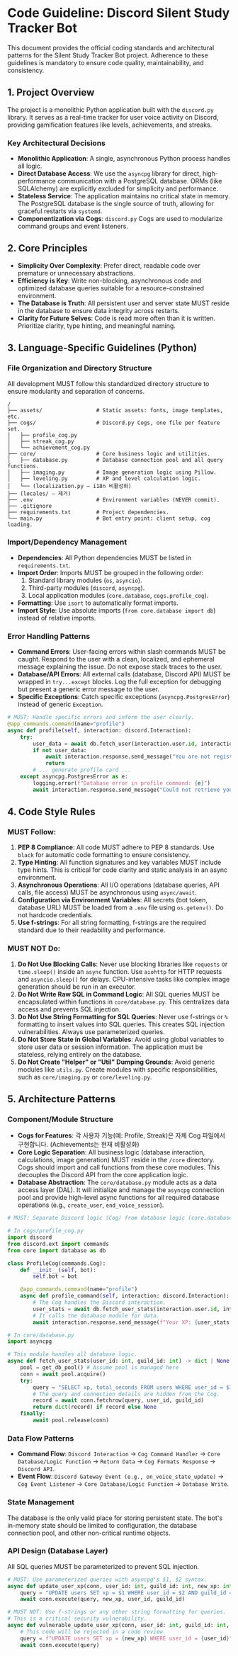 # Code Guideline: Discord Silent Study Tracker Bot

This document provides the official coding standards and architectural patterns for the Silent Study Tracker Bot project. Adherence to these guidelines is mandatory to ensure code quality, maintainability, and consistency.

## 1. Project Overview

The project is a monolithic Python application built with the `discord.py` library. It serves as a real-time tracker for user voice activity on Discord, providing gamification features like levels, achievements, and streaks.

### Key Architectural Decisions
- **Monolithic Application**: A single, asynchronous Python process handles all logic.
- **Direct Database Access**: We use the `asyncpg` library for direct, high-performance communication with a PostgreSQL database. ORMs (like SQLAlchemy) are explicitly excluded for simplicity and performance.
- **Stateless Service**: The application maintains no critical state in memory. The PostgreSQL database is the single source of truth, allowing for graceful restarts via `systemd`.
- **Componentization via Cogs**: `discord.py` Cogs are used to modularize command groups and event listeners.

## 2. Core Principles

- **Simplicity Over Complexity**: Prefer direct, readable code over premature or unnecessary abstractions.
- **Efficiency is Key**: Write non-blocking, asynchronous code and optimized database queries suitable for a resource-constrained environment.
- **The Database is Truth**: All persistent user and server state MUST reside in the database to ensure data integrity across restarts.
- **Clarity for Future Selves**: Code is read more often than it is written. Prioritize clarity, type hinting, and meaningful naming.

## 3. Language-Specific Guidelines (Python)

### File Organization and Directory Structure

All development MUST follow this standardized directory structure to ensure modularity and separation of concerns.

```
/
├── assets/                 # Static assets: fonts, image templates, etc.
├── cogs/                   # Discord.py Cogs, one file per feature set.
│   ├── profile_cog.py
│   ├── streak_cog.py
│   └── achievement_cog.py
├── core/                   # Core business logic and utilities.
│   ├── database.py         # Database connection pool and all query functions.
│   ├── imaging.py          # Image generation logic using Pillow.
│   ├── leveling.py         # XP and level calculation logic.
│   └── (localization.py – i18n 비활성화)
├── (locales/ – 제거)
├── .env                    # Environment variables (NEVER commit).
├── .gitignore
├── requirements.txt        # Project dependencies.
└── main.py                 # Bot entry point: client setup, cog loading.
```

### Import/Dependency Management

- **Dependencies**: All Python dependencies MUST be listed in `requirements.txt`.
- **Import Order**: Imports MUST be grouped in the following order:
    1. Standard library modules (`os`, `asyncio`).
    2. Third-party modules (`discord`, `asyncpg`).
    3. Local application modules (`core.database`, `cogs.profile_cog`).
- **Formatting**: Use `isort` to automatically format imports.
- **Import Style**: Use absolute imports (`from core.database import db`) instead of relative imports.

### Error Handling Patterns

- **Command Errors**: User-facing errors within slash commands MUST be caught. Respond to the user with a clean, localized, and ephemeral message explaining the issue. Do not expose stack traces to the user.
- **Database/API Errors**: All external calls (database, Discord API) MUST be wrapped in `try...except` blocks. Log the full exception for debugging but present a generic error message to the user.
- **Specific Exceptions**: Catch specific exceptions (`asyncpg.PostgresError`) instead of generic `Exception`.

```python
# MUST: Handle specific errors and inform the user clearly.
@app_commands.command(name="profile")
async def profile(self, interaction: discord.Interaction):
    try:
        user_data = await db.fetch_user(interaction.user.id, interaction.guild.id)
        if not user_data:
            await interaction.response.send_message("You are not registered yet.", ephemeral=True)
            return
        # ... generate profile card ...
    except asyncpg.PostgresError as e:
        logging.error(f"Database error in profile command: {e}")
        await interaction.response.send_message("Could not retrieve your profile. Please try again later.", ephemeral=True)
```

## 4. Code Style Rules

### MUST Follow:

1.  **PEP 8 Compliance**: All code MUST adhere to PEP 8 standards. Use `black` for automatic code formatting to ensure consistency.
2.  **Type Hinting**: All function signatures and key variables MUST include type hints. This is critical for code clarity and static analysis in an async environment.
3.  **Asynchronous Operations**: All I/O operations (database queries, API calls, file access) MUST be asynchronous using `async/await`.
4.  **Configuration via Environment Variables**: All secrets (bot token, database URL) MUST be loaded from a `.env` file using `os.getenv()`. Do not hardcode credentials.
5.  **Use f-strings**: For all string formatting, f-strings are the required standard due to their readability and performance.

### MUST NOT Do:

1.  **Do Not Use Blocking Calls**: Never use blocking libraries like `requests` or `time.sleep()` inside an `async` function. Use `aiohttp` for HTTP requests and `asyncio.sleep()` for delays. CPU-intensive tasks like complex image generation should be run in an executor.
2.  **Do Not Write Raw SQL in Command Logic**: All SQL queries MUST be encapsulated within functions in `core/database.py`. This centralizes data access and prevents SQL injection.
3.  **Do Not Use String Formatting for SQL Queries**: Never use f-strings or `%` formatting to insert values into SQL queries. This creates SQL injection vulnerabilities. Always use parameterized queries.
4.  **Do Not Store State in Global Variables**: Avoid using global variables to store user data or session information. The application must be stateless, relying entirely on the database.
5.  **Do Not Create "Helper" or "Util" Dumping Grounds**: Avoid generic modules like `utils.py`. Create modules with specific responsibilities, such as `core/imaging.py` or `core/leveling.py`.

## 5. Architecture Patterns

### Component/Module Structure

- **Cogs for Features**: 각 사용자 기능(예: Profile, Streak)은 자체 Cog 파일에서 구현합니다. (Achievements는 현재 비활성화)
- **Core Logic Separation**: All business logic (database interaction, calculations, image generation) MUST reside in the `/core` directory. Cogs should import and call functions from these core modules. This decouples the Discord API from the core application logic.
- **Database Abstraction**: The `core/database.py` module acts as a data access layer (DAL). It will initialize and manage the `asyncpg` connection pool and provide high-level async functions for all required database operations (e.g., `create_user`, `end_voice_session`).

```python
# MUST: Separate Discord logic (Cog) from database logic (core.database).

# In cogs/profile_cog.py
import discord
from discord.ext import commands
from core import database as db

class ProfileCog(commands.Cog):
    def __init__(self, bot):
        self.bot = bot

    @app_commands.command(name="profile")
    async def profile_command(self, interaction: discord.Interaction):
        # The Cog handles the Discord interaction.
        user_stats = await db.fetch_user_stats(interaction.user.id, interaction.guild.id)
        # It calls the database module for data.
        await interaction.response.send_message(f"Your XP: {user_stats['xp']}")

# In core/database.py
import asyncpg

# This module handles all database logic.
async def fetch_user_stats(user_id: int, guild_id: int) -> dict | None:
    pool = get_db_pool() # Assume pool is managed here
    conn = await pool.acquire()
    try:
        query = "SELECT xp, total_seconds FROM users WHERE user_id = $1 AND guild_id = $2"
        # The query and connection details are hidden from the Cog.
        record = await conn.fetchrow(query, user_id, guild_id)
        return dict(record) if record else None
    finally:
        await pool.release(conn)
```

### Data Flow Patterns

- **Command Flow**: `Discord Interaction` -> `Cog Command Handler` -> `Core Database/Logic Function` -> `Return Data` -> `Cog Formats Response` -> `Discord API`.
- **Event Flow**: `Discord Gateway Event (e.g., on_voice_state_update)` -> `Cog Event Listener` -> `Core Database/Logic Function` -> `Database Write`.

### State Management

The database is the only valid place for storing persistent state. The bot's in-memory state should be limited to configuration, the database connection pool, and other non-critical runtime objects.

### API Design (Database Layer)

All SQL queries MUST be parameterized to prevent SQL injection.

```python
# MUST: Use parameterized queries with asyncpg's $1, $2 syntax.
async def update_user_xp(conn, user_id: int, guild_id: int, new_xp: int):
    query = "UPDATE users SET xp = $1 WHERE user_id = $2 AND guild_id = $3"
    await conn.execute(query, new_xp, user_id, guild_id)
```

```python
# MUST NOT: Use f-strings or any other string formatting for queries.
# This is a critical security vulnerability.
async def vulnerable_update_user_xp(conn, user_id: int, guild_id: int, new_xp: int):
    # This code will be rejected in a code review.
    query = f"UPDATE users SET xp = {new_xp} WHERE user_id = {user_id}"
    await conn.execute(query)
```